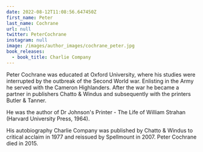 ```yaml
---
date: 2022-08-12T11:08:56.647450Z
first_name: Peter
last_name: Cochrane
url: null
twitter: PeterCochrane
instagram: null
image: /images/author_images/cochrane_peter.jpg
book_releases:
  - book_title: Charlie Company
---
```

Peter Cochrane was educated at Oxford University, where his studies were interrupted by the outbreak of the Second World war. Enlisting in the Army he served with the Cameron Highlanders. After the war he became a partner in publishers Chatto & Windus and subsequently with the printers Butler & Tanner.

He was the author of Dr Johnson's Printer - The Life of William Strahan (Harvard University Press, 1964). 

His autobiography Charlie Company was published by Chatto & Windus to critical acclaim in 1977 and reissued by Spellmount in 2007. Peter Cochrane died in 2015.
